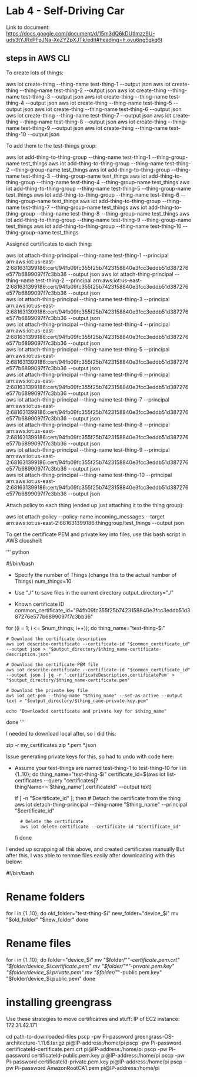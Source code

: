 # Lab 4 - Self-Driving Car

Link to document: https://docs.google.com/document/d/15m3dQ6kDUtlmzz9U-uds3tYJRxPFpJNa-XeZYZpXJTk/edit#heading=h.ovu6ng5gkq6t

## steps in AWS CLI
To create lots of things:

aws iot create-thing --thing-name test-thing-1 --output json
aws iot create-thing --thing-name test-thing-2 --output json
aws iot create-thing --thing-name test-thing-3 --output json
aws iot create-thing --thing-name test-thing-4 --output json
aws iot create-thing --thing-name test-thing-5 --output json
aws iot create-thing --thing-name test-thing-6 --output json
aws iot create-thing --thing-name test-thing-7 --output json
aws iot create-thing --thing-name test-thing-8 --output json
aws iot create-thing --thing-name test-thing-9 --output json
aws iot create-thing --thing-name test-thing-10 --output json

To add them to the test-things group:

aws iot add-thing-to-thing-group --thing-name test-thing-1 --thing-group-name test_things
aws iot add-thing-to-thing-group --thing-name test-thing-2 --thing-group-name test_things
aws iot add-thing-to-thing-group --thing-name test-thing-3 --thing-group-name test_things
aws iot add-thing-to-thing-group --thing-name test-thing-4 --thing-group-name test_things
aws iot add-thing-to-thing-group --thing-name test-thing-5 --thing-group-name test_things
aws iot add-thing-to-thing-group --thing-name test-thing-6 --thing-group-name test_things
aws iot add-thing-to-thing-group --thing-name test-thing-7 --thing-group-name test_things
aws iot add-thing-to-thing-group --thing-name test-thing-8 --thing-group-name test_things
aws iot add-thing-to-thing-group --thing-name test-thing-9 --thing-group-name test_things
aws iot add-thing-to-thing-group --thing-name test-thing-10 --thing-group-name test_things

Assigned certificates to each thing:

aws iot attach-thing-principal --thing-name test-thing-1 --principal arn:aws:iot:us-east-2:681631399186:cert/94fb09fc355f25b7423158840e3fcc3eddb51d387276e577b6899097f7c3bb36 --output json
aws iot attach-thing-principal --thing-name test-thing-2 --principal arn:aws:iot:us-east-2:681631399186:cert/94fb09fc355f25b7423158840e3fcc3eddb51d387276e577b6899097f7c3bb36 --output json                             
aws iot attach-thing-principal --thing-name test-thing-3 --principal arn:aws:iot:us-east-2:681631399186:cert/94fb09fc355f25b7423158840e3fcc3eddb51d387276e577b6899097f7c3bb36 --output json                             
aws iot attach-thing-principal --thing-name test-thing-4 --principal arn:aws:iot:us-east-2:681631399186:cert/94fb09fc355f25b7423158840e3fcc3eddb51d387276e577b6899097f7c3bb36 --output json                             
aws iot attach-thing-principal --thing-name test-thing-5 --principal arn:aws:iot:us-east-2:681631399186:cert/94fb09fc355f25b7423158840e3fcc3eddb51d387276e577b6899097f7c3bb36 --output json                             
aws iot attach-thing-principal --thing-name test-thing-6 --principal arn:aws:iot:us-east-2:681631399186:cert/94fb09fc355f25b7423158840e3fcc3eddb51d387276e577b6899097f7c3bb36 --output json                             
aws iot attach-thing-principal --thing-name test-thing-7 --principal arn:aws:iot:us-east-2:681631399186:cert/94fb09fc355f25b7423158840e3fcc3eddb51d387276e577b6899097f7c3bb36 --output json                             
aws iot attach-thing-principal --thing-name test-thing-8 --principal arn:aws:iot:us-east-2:681631399186:cert/94fb09fc355f25b7423158840e3fcc3eddb51d387276e577b6899097f7c3bb36 --output json                             
aws iot attach-thing-principal --thing-name test-thing-9 --principal arn:aws:iot:us-east-2:681631399186:cert/94fb09fc355f25b7423158840e3fcc3eddb51d387276e577b6899097f7c3bb36 --output json                             
aws iot attach-thing-principal --thing-name test-thing-10 --principal arn:aws:iot:us-east-2:681631399186:cert/94fb09fc355f25b7423158840e3fcc3eddb51d387276e577b6899097f7c3bb36 --output json                            

Attach policy to each thing (ended up just attaching it to the thing group):

aws iot attach-policy --policy-name incoming_messages --target arn:aws:iot:us-east-2:681631399186:thinggroup/test_things --output json


To get the certificate PEM and private key into files, use this bash script in AWS cloushell:

''' python

#!/bin/bash

- Specify the number of Things (change this to the actual number of Things)
num_things=10

- Use "./" to save files in the current directory
output_directory="./"

- Known certificate ID
common_certificate_id="94fb09fc355f25b7423158840e3fcc3eddb51d387276e577b6899097f7c3bb36"

for ((i = 1; i <= $num_things; i++)); do
    thing_name="test-thing-$i"
    
    # Download the certificate description
    aws iot describe-certificate --certificate-id "$common_certificate_id" --output json > "$output_directory/$thing_name-certificate-description.json"

    # Download the certificate PEM file
    aws iot describe-certificate --certificate-id "$common_certificate_id" --output json | jq -r '.certificateDescription.certificatePem' > "$output_directory/$thing_name-certificate.pem"

    # Download the private key file
    aws iot get-pem --thing-name "$thing_name" --set-as-active --output text > "$output_directory/$thing_name-private-key.pem"

    echo "Downloaded certificate and private key for $thing_name"
done
'''

I needed to download local after, so I did this:

zip -r my_certificates.zip *.pem *.json


Issue generating private keys for this, so had to undo with code here:

- Assume your test-things are named test-thing-1 to test-thing-10
for i in {1..10}; do
    thing_name="test-thing-$i"
    certificate_id=$(aws iot list-certificates --query "certificates[?thingName=='$thing_name'].certificateId" --output text)
    
    if [ -n "$certificate_id" ]; then
        # Detach the certificate from the thing
        aws iot detach-thing-principal --thing-name "$thing_name" --principal "$certificate_id"
        
        # Delete the certificate
        aws iot delete-certificate --certificate-id "$certificate_id"
    fi
done



I ended up scrapping all this above, and created certificates manually
But after this, I was able to renmae files easily after downloading with this below:

#!/bin/bash

# Rename folders
for i in {1..10}; do
  old_folder="test-thing-$i"
  new_folder="device_$i"
  mv "$old_folder" "$new_folder"
done

# Rename files
for i in {1..10}; do
  folder="device_$i"
  mv "$folder/"*"-certificate.pem.crt" "$folder/device_$i.certificate.pem"
  mv "$folder/"*"-private.pem.key" "$folder/device_$i.private.pem"
  mv "$folder/"*"-public.pem.key" "$folder/device_$i.public.pem"
done

# installing greengrass

Use these strategies to move certificatres and stuff:
IP of EC2 instance: 172.31.42.171 

cd path-to-downloaded-files
pscp -pw Pi-password greengrass-OS-architecture-1.11.6.tar.gz pi@IP-address:/home/pi
pscp -pw Pi-password certificateId-certificate.pem.crt pi@IP-address:/home/pi
pscp -pw Pi-password certificateId-public.pem.key pi@IP-address:/home/pi
pscp -pw Pi-password certificateId-private.pem.key pi@IP-address:/home/pi
pscp -pw Pi-password AmazonRootCA1.pem pi@IP-address:/home/pi
